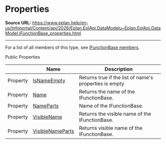 # Properties

**Source URL:** https://www.eplan.help/en-us/Infoportal/Content/api/2026/Eplan.EplApi.DataModelu~Eplan.EplApi.DataModel.IFunctionBase_properties.html

---

For a list of all members of this type, see [IFunctionBase members](Eplan.EplApi.DataModelu~Eplan.EplApi.DataModel.IFunctionBase_members.html).

Public Properties

|  | Name | Description |
| --- | --- | --- |
| Property | [IsNameEmpty](Eplan.EplApi.DataModelu~Eplan.EplApi.DataModel.IFunctionBase~IsNameEmpty.html) | Returns true if the list of name's properties is empty |
| Property | [Name](Eplan.EplApi.DataModelu~Eplan.EplApi.DataModel.IFunctionBase~Name.html) | Returns the name of the IFunctionBase. |
| Property | [NameParts](Eplan.EplApi.DataModelu~Eplan.EplApi.DataModel.IFunctionBase~NameParts.html) | Name of the IFunctionBase. |
| Property | [VisibleName](Eplan.EplApi.DataModelu~Eplan.EplApi.DataModel.IFunctionBase~VisibleName.html) | Returns the visible name of the IFunctionBase. |
| Property | [VisibleNameParts](Eplan.EplApi.DataModelu~Eplan.EplApi.DataModel.IFunctionBase~VisibleNameParts.html) | Returns visible name of the IFunctionBase. |


